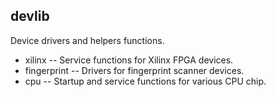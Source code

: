 ## devlib
Device drivers and helpers functions.
* xilinx -- Service functions for Xilinx FPGA devices.
* fingerprint -- Drivers for fingerprint scanner devices.
* cpu -- Startup and service functions for various CPU chip.
